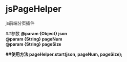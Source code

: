 # jsPageHelper
js前端分页插件

##参数
<b>@param {Object} json <br>
<b>@param {String} pageNum <br>
<b>@param {String} pageSize

##使用方法
<b>pageHelper.start(json, pageNum, pageSize);
